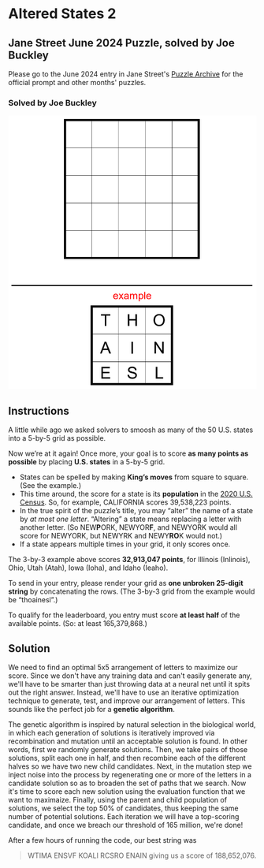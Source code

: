# Altered States 2 #

## Jane Street June 2024 Puzzle, solved by Joe Buckley ##

Please go to the June 2024 entry in Jane Street's [Puzzle Archive](https://www.janestreet.com/puzzles/archive/ "archive") for the official prompt and other months' puzzles.

### Solved by Joe Buckley ###

![5x5 blank grid and 3x3 example grid](june-2024.png "Example photo")

## Instructions ##

A little while ago we asked solvers to smoosh as many of the 50 U.S. states into a 5-by-5 grid as possible.

Now we’re at it again! Once more, your goal is to score **as many points as possible** by placing **U.S. states** in a 5-by-5 grid.

*   States can be spelled by making **King’s moves** from square to square. (See the example.)
*   This time around, the score for a state is its **population** in the [2020 U.S. Census](https://en.wikipedia.org/wiki/2020_United_States_census#State_rankings "census"). So, for example, CALIFORNIA scores 39,538,223 points.
*   In the true spirit of the puzzle’s title, you may “alter” the name of a state by _at most one letter_. “Altering” a state means replacing a letter with another letter. (So NEW**P**ORK, NEWYOR**F**, and NEWYORK would all score for NEWYORK, but NEWYRK and NEWY**RO**K would not.)
*   If a state appears multiple times in your grid, it only scores once.

The 3-by-3 example above scores **32,913,047 points**, for Illinois (Inlinois), Ohio, Utah (Atah), Iowa (Ioha), and Idaho (Ieaho).

To send in your entry, please render your grid as **one unbroken 25-digit string** by concatenating the rows. (The 3-by-3 grid from the example would be “thoainesl”.)

To qualify for the leaderboard, you entry must score **at least half** of the available points. (So: at least 165,379,868.)

## Solution ##

We need to find an optimal 5x5 arrangement of letters to maximize our score. Since we don't have any training data and can't easily generate any, we'll have to be smarter than just throwing data at a neural net until it spits out the right answer. Instead, we'll have to use an iterative optimization technique to generate, test, and improve our arrangement of letters. This sounds like the perfect job for a **genetic algorithm**. 

The genetic algorithm is inspired by natural selection in the biological world, in which each generation of solutions is iteratively improved via recombination and mutation until an acceptable solution is found. In other words, first we randomly generate solutions. Then, we take pairs of those solutions, split each one in half, and then recombine each of the different halves so we have two new child candidates. Next, in the mutation step we inject noise into the process by regenerating one or more of the letters in a candidate solution so as to broaden the set of paths that we search. Now it's time to score each new solution using the evaluation function that we want to maximaize. Finally, using the parent and child population of solutions, we select the top 50% of candidates, thus keeping the same number of potential solutions. Each iteration we will have a top-scoring candidate, and once we breach our threshold of 165 million, we're done!

After a few hours of running the code, our best string was 
> WTIMA
> ENSVF
> KOALI
> RCSRO
> ENAIN
giving us a score of 188,652,076.